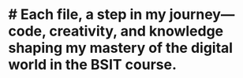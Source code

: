 # # Each file, a step in my journey—code, creativity, and knowledge shaping my mastery of the digital world in the BSIT course.

